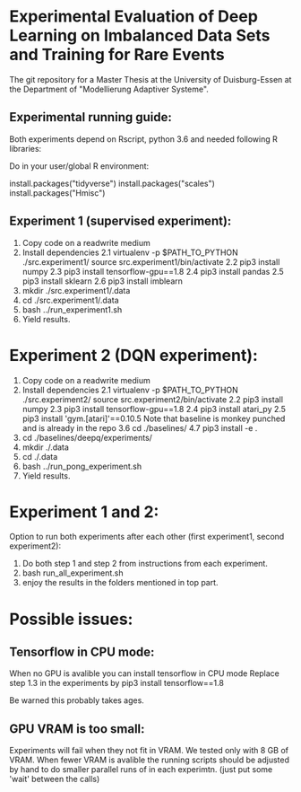 # Experimental Evaluation of Deep Learning on Imbalanced Data Sets and Training for Rare Events

The git repository for a Master Thesis at the University of Duisburg-Essen at the Department of "Modellierung Adaptiver Systeme".

## Experimental running guide:
Both experiments depend on Rscript, python 3.6 and needed following R libraries:

Do in your user/global R environment:

install.packages("tidyverse")
install.packages("scales")
install.packages("Hmisc")

## Experiment 1 (supervised experiment):
1. Copy code on a readwrite medium
2. Install dependencies
2.1 virtualenv -p $PATH_TO_PYTHON ./src.experiment1/
    source src.experiment1/bin/activate
2.2 pip3 install numpy
2.3 pip3 install tensorflow-gpu==1.8
2.4 pip3 install pandas
2.5 pip3 install sklearn
2.6 pip3 install imblearn
3. mkdir ./src.experiment1/<timestamp>.data
4. cd ./src.experiment1/<timestamp>.data
5. bash ../run_experiment1.sh
6. Yield results.

# Experiment 2 (DQN experiment):
1. Copy code on a readwrite medium
2. Install dependencies
2.1 virtualenv -p $PATH_TO_PYTHON ./src.experiment2/
    source src.experiment2/bin/activate
2.2 pip3 install numpy
2.3 pip3 install tensorflow-gpu==1.8
2.4 pip3 install atari_py
2.5 pip3 install 'gym.[atari]'==0.10.5
Note that baseline is monkey punched and is already in the repo
3.6 cd ./baselines/
4.7 pip3 install -e .
5. cd ./baselines/deepq/experiments/
6. mkdir ./<timestamp>.data
7. cd ./<timestamp>.data
8. bash ../run_pong_experiment.sh
9. Yield results.

# Experiment 1 and 2:

Option to run both experiments after each other (first experiment1, second experiment2):

1. Do both step 1 and step 2 from instructions from each experiment.
2. bash run_all_experiment.sh
3. enjoy the results in the folders mentioned in top part.

# Possible issues:
## Tensorflow in  CPU mode:
When no GPU is avalible you can install tensorflow in CPU mode
Replace step 1.3 in the experiments by
  pip3 install tensorflow==1.8

Be warned this probably takes ages.

## GPU VRAM is too small:
Experiments will fail when they not fit in VRAM. We tested only with 8 GB of VRAM.
When fewer VRAM is avalible the running scripts should be adjusted by hand to do smaller parallel runs of in each experimtn. (just put some 'wait' between the calls)